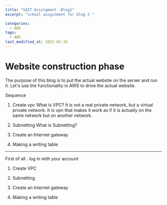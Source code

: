 ```yaml
---
title: "SAIT Assingment -Blog2"
excerpt: "school assginment for blog 2 "

categories:
  - AWS
tags:
  - AWS
last_modified_at: 2022-03-18
---
```


# Website construction phase

The purpose of this blog is to put the actual website on the server and run it. Let's use the functionality in AWS to drive the actual website.

Sequence

1. Create vpc
     What is VPC?
  It is not a real private network, but a virtual private network.
It is vpn that makes it work as if it is actually on the same network but on another network.

2. Subnetting
     What is Subnetting?


3. Create an Internet gateway
4. Making a writing table


---------------------------------------------------------------------------------------
First of all . log in with your account




1. Create VPC

2. Subnetting



3. Create an Internet gateway


4. Making a writing table